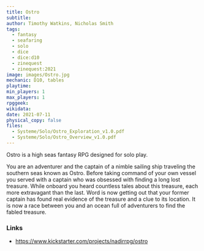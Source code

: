 ```yaml
---
title: Ostro
subtitle: 
author: Timothy Watkins, Nicholas Smith
tags:
  - fantasy
  - seafaring
  - solo
  - dice
  - dice:d10
  - zinequest
  - zinequest:2021
image: images/Ostro.jpg
mechanic: D10, tables
playtime:
min_players: 1
max_players: 1
rpggeek:
wikidata:
date: 2021-07-11
physical_copy: false
files:
  - Systeme/Solo/Ostro_Exploration_v1.0.pdf
  - Systeme/Solo/Ostro_Overview_v1.0.pdf
---
```


<!-- Excerpt Start -->

Ostro is a high seas fantasy RPG designed for solo play.

You are an adventurer and the captain of a nimble
sailing ship traveling the southern seas known as
Ostro. Before taking command of your own vessel you
served with a captain who was obsessed with finding
a long lost treasure. While onboard you heard
countless tales about this treasure, each more
extravagant than the last. Word is now getting out
that your former captain has found real evidence of
the treasure and a clue to its location. It is now a race
between you and an ocean full of adventurers to find
the fabled treasure.

<!-- Excerpt End -->

### Links

- https://www.kickstarter.com/projects/nadirrpg/ostro
